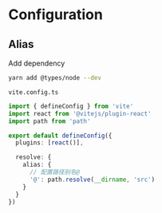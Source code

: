 # Configuration
## Alias
Add dependency
```sh
yarn add @types/node --dev
```

`vite.config.ts`
```typescript
import { defineConfig } from 'vite'
import react from '@vitejs/plugin-react'
import path from 'path'

export default defineConfig({
  plugins: [react()],

  resolve: {
    alias: {
      // 配置路径别名@
      '@': path.resolve(__dirname, 'src')
    }
  }
})

```